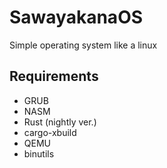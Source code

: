 # SawayakanaOS
Simple operating system like a linux

## Requirements
* GRUB
* NASM
* Rust (nightly ver.)
* cargo-xbuild
* QEMU
* binutils
